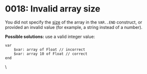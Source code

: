 # 0018: Invalid array size

You did not specify the [size](../../coding/arrays.md#array-declaration) of the array in the `VAR..END` construct, or provided an invalid value (for example, a string instead of a number).

**Possible solutions:** use a valid integer value:

```
var
    $var: array of Float // incorrect
    $var: array 10 of Float // correct
end
```

\
